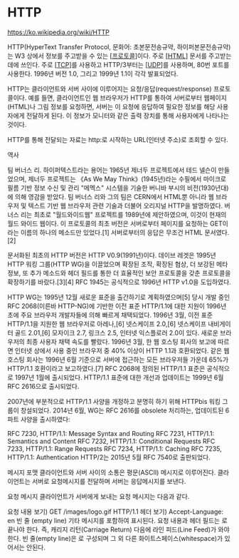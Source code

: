# HTTP

https://ko.wikipedia.org/wiki/HTTP

HTTP(HyperText Transfer Protocol, 문화어: 초본문전송규약, 하이퍼본문전송규약)는 W3 상에서 정보를 주고받을 수 있는 [[프로토콜]]이다. 주로 [[HTML]] 문서를 주고받는 데에 쓰인다. 주로 [[TCP]]를 사용하고 HTTP/3부터는 [[UDP]]를 사용하며, 80번 포트를 사용한다. 1996년 버전 1.0, 그리고 1999년 1.1이 각각 발표되었다.

HTTP는 클라이언트와 서버 사이에 이루어지는 요청/응답(request/response) 프로토콜이다. 예를 들면, 클라이언트인 웹 브라우저가 HTTP를 통하여 서버로부터 웹페이지(HTML)나 그림 정보를 요청하면, 서버는 이 요청에 응답하여 필요한 정보를 해당 사용자에게 전달하게 된다. 이 정보가 모니터와 같은 출력 장치를 통해 사용자에게 나타나는 것이다.

HTTP를 통해 전달되는 자료는 http:로 시작하는 URL(인터넷 주소)로 조회할 수 있다.

역사

팀 버너스 리.
하이퍼텍스트라는 용어는 1965년 제너두 프로젝트에서 테드 넬슨이 만들었으며, 제너두 프로젝트는 《As We May Think》(1945년)라는 수필에서 마이크로필름 기반 정보 수신 및 관리 "메멕스" 시스템을 기술한 버니바 부시의 비전(1930년대)에 의해 영감을 받았다. 팀 버너스 리와 그의 팀은 CERN에서 HTML뿐 아니라 웹 브라우저 및 텍스트 기반 웹 브라우저 관련 기술과 더불어 오리지널 HTTP을 발명하였다. 버너스 리는 최초로 "월드와이드웹" 프로젝트를 1989년에 제안하였으며, 이것이 현재의 월드 와이드 웹이다. 이 프로토콜의 최초 버전은 서버로부터 페이지를 요청하는 GET이라는 이름의 하나의 메소드만 있었다.[1] 서버로부터의 응답은 무조건 HTML 문서였다.[2]

문서화된 최초의 HTTP 버전은 HTTP V0.9(1991년)이다. 데이브 레겟은 1995년 HTTP 워킹 그룹(HTTP WG)을 이끌었으며 확장된 조작, 확장된 협상, 더 보강된 메타 정보, 또 추가 메소드와 헤더 필드를 통한 더 효율적인 보안 프로토콜을 갖춘 프로토콜을 확장하기를 바랐다.[3][4] RFC 1945는 공식적으로 1996년 HTTP v1.0을 도입하였다.

HTTP WG는 1995년 12월 새로운 표준을 출간하기로 계획하였으며[5] 당시 개발 중인 RFC 2068(이른바 HTTP-NG)에 기반한 이전 표준 HTTP/1.1에 대한 지원이 1996년 초에 주요 브라우저 개발자들에 의해 빠르게 채택되었다. 1996년 3월, 이전 표준 HTTP/1.1을 지원한 웹 브라우저로 아레나,[6] 넷스케이프 2.0,[6] 넷스케이프 내비게이터 골드 2.01,[6] 모자이크 2.7, 링크스 2.5, 인터넷 익스플로러 2.0이 있다. 새로운 브라우저의 최종 사용자 채택 속도를 빨랐다. 1996년 3월, 한 웹 호스팅 회사의 보고에 따르면 인터넷 상에서 사용 중인 브라우저 중 40% 이상이 HTTP 1.1과 호환되었다. 같은 웹 호스팅 회사는 1996년 6월 기준으로 서버에 접근하는 모든 브라우저들 가운데 65%가 HTTP/1.1 호환이라고 보고하였다.[7] RFC 2068에 정의된 HTTP/1.1 표준은 공식적으로 1997년 1월에 출시되었다. HTTP/1.1 표준에 대한 개선과 업데이트는 1999년 6월 RFC 2616으로 출시되었다.

2007년에 부분적으로 HTTP/1.1 사양을 개정하고 분명히 하기 위해 HTTPbis 워킹 그룹이 창설되었다. 2014년 6월, WG는 RFC 2616를 obsolete 처리하는, 업데이트된 6 파트 사양을 출시하였다:

RFC 7230, HTTP/1.1: Message Syntax and Routing
RFC 7231, HTTP/1.1: Semantics and Content
RFC 7232, HTTP/1.1: Conditional Requests
RFC 7233, HTTP/1.1: Range Requests
RFC 7234, HTTP/1.1: Caching
RFC 7235, HTTP/1.1: Authentication
HTTP/2는 2015년 5월 RFC 7540로 출판되었다.

메시지 포맷
클라이언트와 서버 사이의 소통은 평문(ASCII) 메시지로 이루어진다. 클라이언트는 서버로 요청메시지를 전달하며 서버는 응답메시지를 보낸다.

요청 메시지
클라이언트가 서버에게 보내는 요청 메시지는 다음과 같다.

요청 내용
보기) GET /images/logo.gif HTTP/1.1
헤더
보기) Accept-Language: en
빈 줄 (empty line)
기타 메시지를 포함하여 표시된다.
요청 내용과 헤더 필드는 <CR><LF>로 끝나야 한다. 즉, 캐리지 리턴(Carriage Return) 다음에 라인 피드(Line Feed)가 와야 한다. 빈 줄(empty line)은 <CR><LF>로 구성되며 그 외 다른 화이트스페이스(whitespace)가 있어서는 안된다.

[//begin]: # "Autogenerated link references for markdown compatibility"
[프로토콜]: 프로토콜.md "프로토콜"
[HTML]: HTML.md "HTML"
[TCP]: TCP.md "TCP"
[UDP]: UDP.md "UDP"
[//end]: # "Autogenerated link references"